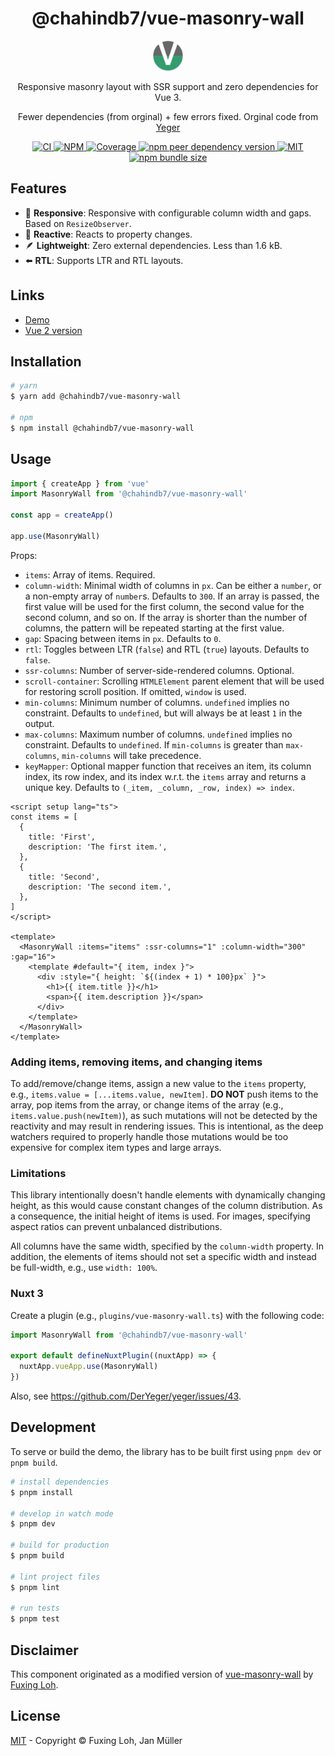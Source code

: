 <h1 align="center">@chahindb7/vue-masonry-wall</h1>

<p align="center">
  <img src="https://github.com/DerYeger/yeger/raw/main/docs/vue-masonry-wall-docs/public/logo.png" alt="Logo" width="48px" height="48px">
</p>

<p align="center">
    Responsive masonry layout with SSR support and zero dependencies for Vue 3.
</p>

<p align="center">
     Fewer dependencies (from orginal) + few errors fixed. Orginal code from
    <a href="https://github.com/DerYeger/yeger">
        Yeger
    </a>
</p>

<p align="center">
  <a href="https://github.com/DerYeger/yeger/actions/workflows/ci.yml">
    <img alt="CI" src="https://img.shields.io/github/actions/workflow/status/DerYeger/yeger/ci.yml?branch=main&label=ci&logo=github&color=#4DC71F">
  </a>
  <a href="https://www.npmjs.com/package/@yeger/vue-masonry-wall">
    <img alt="NPM" src="https://img.shields.io/npm/v/@yeger/vue-masonry-wall?logo=npm">
  </a>
  <a href="https://app.codecov.io/gh/DerYeger/yeger/tree/main/packages/vue-masonry-wall">
    <img alt="Coverage" src="https://codecov.io/gh/DerYeger/yeger/branch/main/graph/badge.svg?token=DjcvNlg4hd&flag=vue-masonry-wall">
  </a>
  <a href="https://www.npmjs.com/package/vue">
    <img alt="npm peer dependency version" src="https://img.shields.io/npm/dependency-version/@yeger/vue-masonry-wall/peer/vue">
  </a>
  <a href="https://opensource.org/licenses/MIT">
    <img alt="MIT" src="https://img.shields.io/npm/l/@yeger/vue-masonry-wall?color=%234DC71F">
  </a>
  <a href="https://bundlephobia.com/package/@yeger/vue-masonry-wall">
    <img alt="npm bundle size" src="https://img.shields.io/bundlephobia/minzip/@yeger/vue-masonry-wall">
  </a>
</p>

## Features

- 📱 **Responsive**: Responsive with configurable column width and gaps. Based on `ResizeObserver`.
- 🔁 **Reactive**: Reacts to property changes.
- 🪶 **Lightweight**: Zero external dependencies. Less than 1.6 kB.
- ⬅️ **RTL**: Supports LTR and RTL layouts.

## Links

- [Demo](https://vue-masonry-wall.yeger.eu/)
- [Vue 2 version](https://github.com/DerYeger/yeger/tree/main/packages/vue2-masonry-wall)

## Installation

```bash
# yarn
$ yarn add @chahindb7/vue-masonry-wall

# npm
$ npm install @chahindb7/vue-masonry-wall
```

## Usage

```typescript
import { createApp } from 'vue'
import MasonryWall from '@chahindb7/vue-masonry-wall'

const app = createApp()

app.use(MasonryWall)
```

Props:

- `items`: Array of items. Required.
- `column-width`: Minimal width of columns in `px`. Can be either a `number`, or a non-empty array of `number`s. Defaults to `300`. If an array is passed, the first value will be used for the first column, the second value for the second column, and so on. If the array is shorter than the number of columns, the pattern will be repeated starting at the first value.
- `gap`: Spacing between items in `px`. Defaults to `0`.
- `rtl`: Toggles between LTR (`false`) and RTL (`true`) layouts. Defaults to `false`.
- `ssr-columns`: Number of server-side-rendered columns. Optional.
- `scroll-container`: Scrolling `HTMLElement` parent element that will be used for restoring scroll position. If omitted, `window` is used.
- `min-columns`: Minimum number of columns. `undefined` implies no constraint. Defaults to `undefined`, but will always be at least `1` in the output.
- `max-columns`: Maximum number of columns. `undefined` implies no constraint. Defaults to `undefined`. If `min-columns` is greater than `max-columns`, `min-columns` will take precedence.
- `keyMapper`: Optional mapper function that receives an item, its column index, its row index, and its index w.r.t. the `items` array and returns a unique key. Defaults to `(_item, _column, _row, index) => index`.

```vue
<script setup lang="ts">
const items = [
  {
    title: 'First',
    description: 'The first item.',
  },
  {
    title: 'Second',
    description: 'The second item.',
  },
]
</script>

<template>
  <MasonryWall :items="items" :ssr-columns="1" :column-width="300" :gap="16">
    <template #default="{ item, index }">
      <div :style="{ height: `${(index + 1) * 100}px` }">
        <h1>{{ item.title }}</h1>
        <span>{{ item.description }}</span>
      </div>
    </template>
  </MasonryWall>
</template>
```

### Adding items, removing items, and changing items

To add/remove/change items, assign a new value to the `items` property, e.g., `items.value = [...items.value, newItem]`.
**DO NOT** push items to the array, pop items from the array, or change items of the array (e.g., `items.value.push(newItem)`), as such mutations will not be detected by the reactivity and may result in rendering issues.
This is intentional, as the deep watchers required to properly handle those mutations would be too expensive for complex item types and large arrays.

### Limitations

This library intentionally doesn't handle elements with dynamically changing height, as this would cause constant changes of the column distribution.
As a consequence, the initial height of items is used.
For images, specifying aspect ratios can prevent unbalanced distributions.

All columns have the same width, specified by the `column-width` property.
In addition, the elements of items should not set a specific width and instead be full-width, e.g., use `width: 100%`.

### Nuxt 3

Create a plugin (e.g., `plugins/vue-masonry-wall.ts`) with the following code:

```ts
import MasonryWall from '@chahindb7/vue-masonry-wall'

export default defineNuxtPlugin((nuxtApp) => {
  nuxtApp.vueApp.use(MasonryWall)
})
```

Also, see <https://github.com/DerYeger/yeger/issues/43>.

## Development

To serve or build the demo, the library has to be built first using `pnpm dev` or `pnpm build`.

```bash
# install dependencies
$ pnpm install

# develop in watch mode
$ pnpm dev

# build for production
$ pnpm build

# lint project files
$ pnpm lint

# run tests
$ pnpm test
```

## Disclaimer

This component originated as a modified version of [vue-masonry-wall](https://github.com/fuxingloh/vue-masonry-wall) by [Fuxing Loh](https://github.com/fuxingloh).

## License

[MIT](https://github.com/DerYeger/yeger/blob/main/packages/vue-masonry-wall/LICENSE) - Copyright &copy; Fuxing Loh, Jan Müller